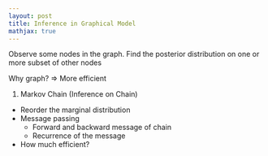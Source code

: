 ```yaml
---
layout: post
title: Inference in Graphical Model
mathjax: true
---
```


Observe some nodes in the graph. Find the posterior distribution on one or more subset of other nodes

Why graph? => More efficient

1. Markov Chain (Inference on Chain)
- Reorder the marginal distribution
- Message passing
    - Forward and backward message of chain
    - Recurrence of the message
- How much efficient?